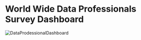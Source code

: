 # World Wide Data Professionals Survey Dashboard

![DataProdessionalDashboard](https://github.com/Anwaydeep2000/Data-Professionals-Dashboard/assets/81034448/88ac37fd-0346-4572-9dc6-136935609d2e)


